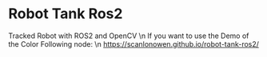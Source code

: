 # Robot Tank Ros2
Tracked Robot with ROS2 and OpenCV \n
If you want to use the Demo of the Color Following node: \n
https://scanlonowen.github.io/robot-tank-ros2/ 

